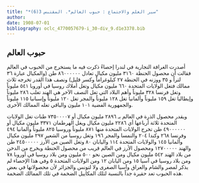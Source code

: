 ```yaml
---
title: "*سير العلم والاجتماع : حبوب العالم*. المقتبس 3(6)"
author: 
date: 1908-07-01
bibliography: oclc_4770057679-i_30-div_9.d1e3378.bib
---
```




##  حبوب العالم 


 أصدرت الغرافة التجارية في لندرا إحصاءً ذكرت فيه ما يستخرج من الحبوب في العالم فقالت أن محصول الحنظة  ٣١٦٠  مليون مكيال تعادل  ٨٦٠٠٠٠٠٠  طن (والمكيال عبارة  ٣٦  لتراً و  ٣٥  ووزنه في الحنطة  ٢٧  كيلوغراماًَ وكسر قليل) ونصف هذا القدر تخرجه  ثلاث  ممالك فتغل الولايات المتحدة  ٦٦٠  مليون مكيال وتغل أملاك روسيا في أوروبا  ٥٤١  مليوناً وتغل فرنسا  ٣٢٨  مليوناً وأهم البلاد التي تغل النصف الآخر هي الهند تغلب  ٢٨٦  مليوناً وإيطاليا تغل  ١٥٩  مليوناً وألمانيا تغل  ١٢٨  مليوناً والمجر تغل  ١٢٠  مليوناً وإسبانيا  ١١٥  مليوناً والجمهورية الفضية  ١٠١  مليون والباقي تغله الممالك الأخرى. 

 ويقدر محصول الذرة في العالم بـ  ٢٨٩٦  مليون مكيال أو  ٧٣٥٠٠٠٠٧  طنات تغل الولايات المتحدة  ثلاثة  أرباعها أي  ٢٢٨٦  مليون مكيال ويغل الهرطمان  ٣٣٧١  مليون مكيال أو  ٤٩٠٠٠٠٠٠  طن تخرج الولايات المتحدة منها  ٨٧١  مليوناً وروسيا  ٨٢٥  مليوناً وألمانيا  ٤٩٤  وفرنسا  ٢٦٨  وكندا  ٢٠٤  والنمسا والمجر  ١٩٦  وتغل روسيا من الشعير  ٢٩٧  مليون مكيال وألمانيا  ١٤٥  والولايات المتحدة  ١١٤  واليابان  ٨٠  وتغل الصين من الأرز  ٢٤٥٠٠٠٠٠  طن والهند  ١٢٧٠٠٠٠٠  ومحصول الأرز في العالم قريب من محصول الحنطة ويخرج من الدخن من بلاد الهند  ٥٤٢  مليون مكيال ومن الصين نحو  ٥٠٠  مليون ومن بلاد روسيا في أوروبا  ٧٨  ومن بلاد روسيا في آسيا  ١٥  ومن اليابان  ١٢  ومن الولايات المتحدة  ٥  وفي هذا الإحصاء لم يذكر لمصر والشام والعراق وآسيا الصغرى ولا لتونس والجزائر لأن محصولاتها في بعض هذه الحبوب تعد حقيرة جداً   بالنسبة لتلك المكاييل الضخمة في تلك الممالك الضخمة. 
